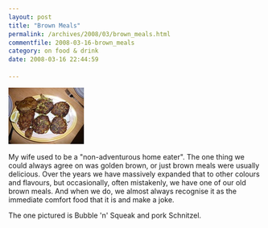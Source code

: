 ```yaml
---
layout: post
title: "Brown Meals"
permalink: /archives/2008/03/brown_meals.html
commentfile: 2008-03-16-brown_meals
category: on food & drink
date: 2008-03-16 22:44:59

---
```


<a href="/assets/images/bubble_squeek_mini.jpg"><img src="/assets/images/bubble_squeek_mini-thumb.jpg" width="150" height="112" alt="Schnitzel and Bubble & Squeak " class="photo right" /></a>

My wife used to be a "non-adventurous home eater". The one thing we could always agree on was golden brown, or just brown meals were usually delicious. Over the years we have massively expanded that to other colours and flavours, but occasionally, often mistakenly, we have one of our old brown meals. And when we do, we almost always recognise it as the immediate comfort food that it is and make a joke.

The one pictured is Bubble 'n' Squeak and pork Schnitzel.
